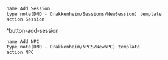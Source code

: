 ```button
name Add Session
type note(DND - Drakkenheim/Sessions/NewSession) template
action Session
```
^button-add-session


```button
name Add NPC
type note(DND - Drakkenheim/NPCS/NewNPC) template
action NPC
```